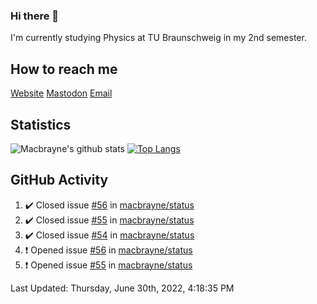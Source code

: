 ### Hi there 👋
I'm currently studying Physics at TU Braunschweig in my 2nd semester.

## How to reach me
[Website](https://macbrayne.de)
[Mastodon](https://norden.social/@florentin)
[Email](mailto:hello@macbrayne.de)

## Statistics
![Macbrayne's github stats](https://github-readme-stats.vercel.app/api?username=macbrayne&count_private=true&show_icons=true&hide_rank=true&custom_title=macbrayne's%20GitHub%20Stats)
[![Top Langs](https://github-readme-stats.vercel.app/api/top-langs/?username=macbrayne&exclude_repo=liftron&layout=compact)](https://github.com/anuraghazra/github-readme-stats)
## GitHub Activity

<!--RECENT_ACTIVITY:start-->
1. ✔️ Closed issue [#56](https://github.com/macbrayne/status/issues/56) in [macbrayne/status](https://github.com/macbrayne/status)
2. ✔️ Closed issue [#55](https://github.com/macbrayne/status/issues/55) in [macbrayne/status](https://github.com/macbrayne/status)
3. ✔️ Closed issue [#54](https://github.com/macbrayne/status/issues/54) in [macbrayne/status](https://github.com/macbrayne/status)
4. ❗️ Opened issue [#56](https://github.com/macbrayne/status/issues/56) in [macbrayne/status](https://github.com/macbrayne/status)
5. ❗️ Opened issue [#55](https://github.com/macbrayne/status/issues/55) in [macbrayne/status](https://github.com/macbrayne/status)
<!--RECENT_ACTIVITY:end-->

<!--RECENT_ACTIVITY:last_update-->
Last Updated: Thursday, June 30th, 2022, 4:18:35 PM
<!--RECENT_ACTIVITY:last_update_end-->


<!--
**macbrayne/macbrayne** is a ✨ _special_ ✨ repository because its `README.md` (this file) appears on your GitHub profile.

Here are some ideas to get you started:

- 🔭 I’m currently working on ...
- 🌱 I’m currently learning ...
- 👯 I’m looking to collaborate on ...
- 🤔 I’m looking for help with ...
- 💬 Ask me about ...
- 📫 How to reach me: ...
- 😄 Pronouns: ...
- ⚡ Fun fact: ...
-->
